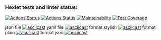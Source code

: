 ### Hexlet tests and linter status:
[![Actions Status](https://github.com/alte0/php-project-48/actions/workflows/hexlet-check.yml/badge.svg)](https://github.com/alte0/php-project-48/actions)
[![Actions Status](https://github.com/alte0/php-project-48/actions/workflows/workflow.yml/badge.svg)](https://github.com/alte0/php-project-48/actions)
[![Maintainability](https://api.codeclimate.com/v1/badges/8b8d0e325fc67fa628a8/maintainability)](https://codeclimate.com/github/alte0/php-project-48/maintainability)
[![Test Coverage](https://api.codeclimate.com/v1/badges/8b8d0e325fc67fa628a8/test_coverage)](https://codeclimate.com/github/alte0/php-project-48/test_coverage)

json file
[![asciicast](https://asciinema.org/a/inqAd8eg9I6XALtaHOHYAThdX.svg)](https://asciinema.org/a/inqAd8eg9I6XALtaHOHYAThdX)
yaml file
[![asciicast](https://asciinema.org/a/mBGGxD9gdpVfJJs3HngePaLeg.svg)](https://asciinema.org/a/mBGGxD9gdpVfJJs3HngePaLeg)
format stylish
[![asciicast](https://asciinema.org/a/F8hn8dQU16tmFYrWk2jxtjdTL.svg)](https://asciinema.org/a/F8hn8dQU16tmFYrWk2jxtjdTL)
format plain
[![asciicast](https://asciinema.org/a/7BtnvjbCFoMMkQuLe4iTUbG7a.svg)](https://asciinema.org/a/7BtnvjbCFoMMkQuLe4iTUbG7a)
format json
[![asciicast](https://asciinema.org/a/eko88P519sAF00zzdue90pOS2.svg)](https://asciinema.org/a/eko88P519sAF00zzdue90pOS2)
